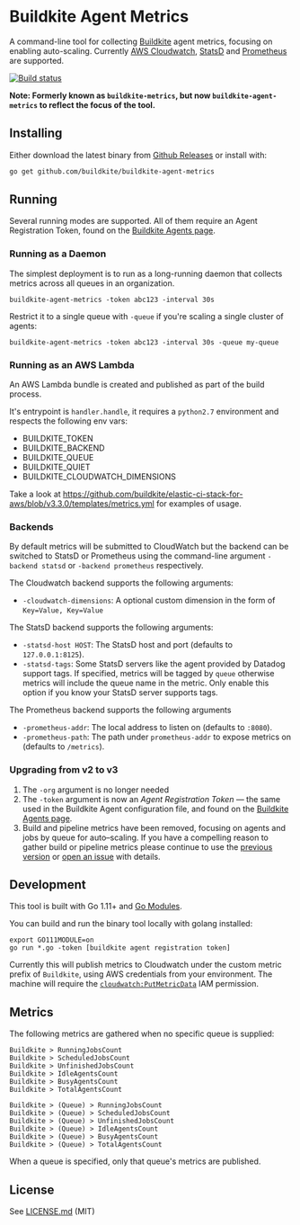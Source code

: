 # Buildkite Agent Metrics

A command-line tool for collecting [Buildkite](https://buildkite.com/) agent metrics, focusing on enabling auto-scaling. Currently [AWS Cloudwatch](http://aws.amazon.com/cloudwatch/), [StatsD](https://github.com/etsy/statsd) and [Prometheus](https://prometheus.io) are supported.

[![Build status](https://badge.buildkite.com/80d04fcde3a306bef44e77aadb1f1ffdc20ebb3c8f1f585a60.svg)](https://buildkite.com/buildkite/buildkite-agent-metrics)

**Note: Formerly known as `buildkite-metrics`, but now `buildkite-agent-metrics` to reflect the focus of the tool.**

## Installing

Either download the latest binary from [Github Releases](https://github.com/buildkite/buildkite-agent-metrics/releases) or install with:

```bash
go get github.com/buildkite/buildkite-agent-metrics
```

## Running

Several running modes are supported. All of them require an Agent Registration Token, found on the [Buildkite Agents page](https://buildkite.com/organizations/-/agents).

### Running as a Daemon

The simplest deployment is to run as a long-running daemon that collects metrics across all queues in an organization.

```
buildkite-agent-metrics -token abc123 -interval 30s
```

Restrict it to a single queue with `-queue` if you're scaling a single cluster of agents:

```
buildkite-agent-metrics -token abc123 -interval 30s -queue my-queue
```

### Running as an AWS Lambda

An AWS Lambda bundle is created and published as part of the build process.

It's entrypoint is `handler.handle`, it requires a `python2.7` environment and respects the following env vars:

 - BUILDKITE_TOKEN
 - BUILDKITE_BACKEND
 - BUILDKITE_QUEUE
 - BUILDKITE_QUIET
 - BUILDKITE_CLOUDWATCH_DIMENSIONS

Take a look at https://github.com/buildkite/elastic-ci-stack-for-aws/blob/v3.3.0/templates/metrics.yml for examples of usage.

### Backends

By default metrics will be submitted to CloudWatch but the backend can be switched to StatsD or Prometheus using the command-line argument `-backend statsd` or `-backend prometheus` respectively.

The Cloudwatch backend supports the following arguments:

* `-cloudwatch-dimensions`: A optional custom dimension in the form of `Key=Value, Key=Value`

The StatsD backend supports the following arguments:

* `-statsd-host HOST`: The StatsD host and port (defaults to `127.0.0.1:8125`).
* `-statsd-tags`: Some StatsD servers like the agent provided by Datadog support tags. If specified, metrics will be tagged by `queue` otherwise metrics will include the queue name in the metric. Only enable this option if you know your StatsD server supports tags.

The Prometheus backend supports the following arguments

* `-prometheus-addr`: The local address to listen on (defaults to `:8080`).
* `-prometheus-path`: The path under `prometheus-addr` to expose metrics on (defaults to `/metrics`).

### Upgrading from v2 to v3

1. The `-org` argument is no longer needed
2. The `-token` argument is now an _Agent Registration Token_ — the same used in the Buildkite Agent configuration file, and found on the [Buildkite Agents page](https://buildkite.com/organizations/-/agents).
3. Build and pipeline metrics have been removed, focusing on agents and jobs by queue for auto–scaling.
   If you have a compelling reason to gather build or pipeline metrics please continue to use the [previous version](https://github.com/buildkite/buildkite-agent-metrics/releases/tag/v2.1.0) or [open an issue](https://github.com/buildkite/buildkite-agent-metrics/issues) with details.

## Development

This tool is built with Go 1.11+ and [Go Modules](https://github.com/golang/go/wiki/Modules).

You can build and run the binary tool locally with golang installed:

```
export GO111MODULE=on
go run *.go -token [buildkite agent registration token]
```

Currently this will publish metrics to Cloudwatch under the custom metric prefix of `Buildkite`, using AWS credentials from your environment. The machine will require the [`cloudwatch:PutMetricData`](https://docs.aws.amazon.com/AmazonCloudWatch/latest/DeveloperGuide/publishingMetrics.html) IAM permission.

## Metrics

The following metrics are gathered when no specific queue is supplied:

```
Buildkite > RunningJobsCount
Buildkite > ScheduledJobsCount
Buildkite > UnfinishedJobsCount
Buildkite > IdleAgentsCount
Buildkite > BusyAgentsCount
Buildkite > TotalAgentsCount

Buildkite > (Queue) > RunningJobsCount
Buildkite > (Queue) > ScheduledJobsCount
Buildkite > (Queue) > UnfinishedJobsCount
Buildkite > (Queue) > IdleAgentsCount
Buildkite > (Queue) > BusyAgentsCount
Buildkite > (Queue) > TotalAgentsCount
```

When a queue is specified, only that queue's metrics are published.

## License

See [LICENSE.md](LICENSE.md) (MIT)
